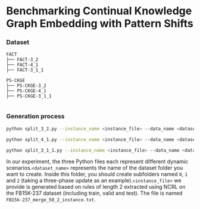 # Benchmarking Continual Knowledge Graph Embedding with Pattern Shifts
### Dataset


```
FACT
├── FACT-3_2
├── FACT-4_1
├── FACT-3_1_1

PS-CKGE
├── PS-CKGE-3_2
├── PS-CKGE-4_1
├── PS-CKGE-3_1_1


```
### Generation process

```sh
python split_3_2.py --instance_name <instance_file> --data_name <dataset_name>

```
```sh
python split_4_1.py --instance_name <instance_file> --data_name <dataset_name>

```
```sh
python split_3_1_1.py --instance_name <instance_file> --data_name <dataset_name>

```
In our experiment, the three Python files each represent different dynamic scenarios.`<dataset_name>` represents the name of the dataset folder you want to create. Inside this folder, you should create subfolders named `0`, `1`  and `2` (taking a three-phase update as an example).`<instance_file>` we provide is generated based on rules of length 2 extracted using NCRL on the FB15K-237 dataset (including train, valid and test). The file is named `FB15k-237_merge_50_2_instance.txt`.


